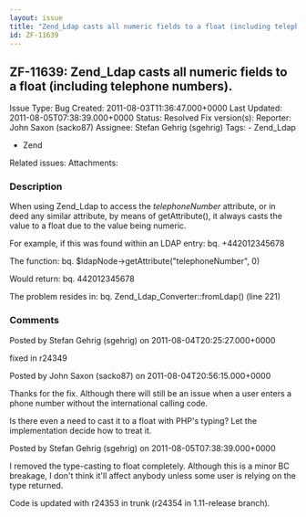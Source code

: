 ```yaml
---
layout: issue
title: "Zend_Ldap casts all numeric fields to a float (including telephone numbers)."
id: ZF-11639
---
```


ZF-11639: Zend\_Ldap casts all numeric fields to a float (including telephone numbers).
---------------------------------------------------------------------------------------

 Issue Type: Bug Created: 2011-08-03T11:36:47.000+0000 Last Updated: 2011-08-05T07:38:39.000+0000 Status: Resolved Fix version(s): 
 Reporter:  John Saxon (sacko87)  Assignee:  Stefan Gehrig (sgehrig)  Tags: - Zend\_Ldap
- Zend
 
 Related issues: 
 Attachments: 
### Description

When using Zend\_Ldap to access the _telephoneNumber_ attribute, or in deed any similar attribute, by means of getAttribute(), it always casts the value to a float due to the value being numeric.

For example, if this was found within an LDAP entry: bq. +442012345678

The function: bq. $ldapNode->getAttribute("telephoneNumber", 0)

Would return: bq. 442012345678

The problem resides in: bq. Zend\_Ldap\_Converter::fromLdap() (line 221)

 

 

### Comments

Posted by Stefan Gehrig (sgehrig) on 2011-08-04T20:25:27.000+0000

fixed in r24349

 

 

Posted by John Saxon (sacko87) on 2011-08-04T20:56:15.000+0000

Thanks for the fix. Although there will still be an issue when a user enters a phone number without the international calling code.

Is there even a need to cast it to a float with PHP's typing? Let the implementation decide how to treat it.

 

 

Posted by Stefan Gehrig (sgehrig) on 2011-08-05T07:38:39.000+0000

I removed the type-casting to float completely. Although this is a minor BC breakage, I don't think it'll affect anybody unless some user is relying on the type returned.

Code is updated with r24353 in trunk (r24354 in 1.11-release branch).

 

 